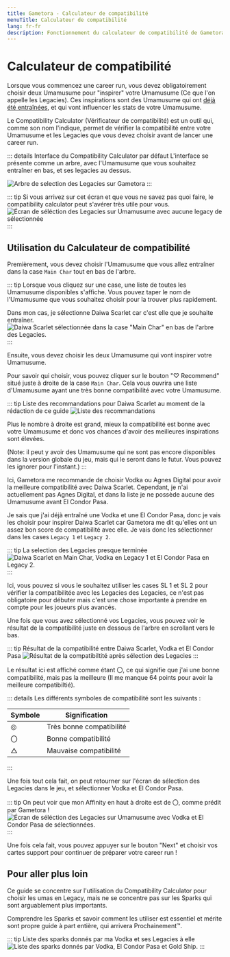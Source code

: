 ```yaml
---
title: Gametora - Calculateur de compatibilité
menuTitle: Calculateur de compatibilité
lang: fr-fr
description: Fonctionnement du calculateur de compatibilité de Gametora
---
```


# Calculateur de compatibilité

Lorsque vous commencez une career run, vous devez obligatoirement choisir deux Umamusume pour "inspirer" votre Umamusume (Ce que l'on appelle les Legacies). Ces inspirations sont des Umamusume qui ont <ins>déjà été entraînées</ins>, et qui vont influencer les stats de votre Umamusume.

Le Compatibility Calculator (Vérificateur de compatibilité) est un outil qui, comme son nom l'indique, permet de vérifier la compatibilité entre votre Umamusume et les Legacies que vous devez choisir avant de lancer une career run.

::: details Interface du Compatibility Calculator par défaut
L'interface se présente comme un arbre, avec l'Umamusume que vous souhaitez entraîner en bas, et ses legacies au dessus.

![Arbre de selection des Legacies sur Gametora](/assets/Gametora/compatibility_empty.png)
:::

::: tip Si vous arrivez sur cet écran et que vous ne savez pas quoi faire, le compatibility calculator peut s'avérer très utile pour vous.
![Écran de séléction des Legacies sur Umamusume avec aucune legacy de sélectionnée](/assets/Gametora/legacy_selector.png)
:::

## Utilisation du Calculateur de compatibilité

Premièrement, vous devez choisir l'Umamusume que vous allez entraîner dans la case `Main Char` tout en bas de l'arbre.

::: tip
Lorsque vous cliquez sur une case, une liste de toutes les Umamusume disponibles s'affiche. Vous pouvez taper le nom de l'Umamusume que vous souhaitez choisir pour la trouver plus rapidement.

Dans mon cas, je sélectionne Daiwa Scarlet car c'est elle que je souhaite entraîner.
![Daiwa Scarlet sélectionnée dans la case "Main Char" en bas de l'arbre des Legacies.](/assets/Gametora/compatibility_first_step.png)
:::

Ensuite, vous devez choisir les deux Umamusume qui vont inspirer votre Umamusume.

Pour savoir qui choisir, vous pouvez cliquer sur le bouton "♡ Recommend" situé juste à droite de la case `Main Char`. Cela vous ouvrira une liste d'Umamusume ayant une très bonne compatibilité avec votre Umamusume.

::: tip Liste des recommandations pour Daiwa Scarlet au moment de la rédaction de ce guide
![Liste des recommandations ](/assets/Gametora/compatibility_recommendations.png)

Plus le nombre à droite est grand, mieux la compatibilité est bonne avec votre Umamusume et donc vos chances d'avoir des meilleures inspirations sont élevées.

(Note: il peut y avoir des Umamusume qui ne sont pas encore disponibles dans la version globale du jeu, mais qui le seront dans le futur. Vous pouvez les ignorer pour l'instant.)
:::

Ici, Gametora me recommande de choisir Vodka ou Agnes Digital pour avoir la meilleure compatibilité avec Daiwa Scarlet. Cependant, je n'ai actuellement pas Agnes Digital, et dans la liste je ne possède aucune des Umamusume avant El Condor Pasa.

Je sais que j'ai déjà entraîné une Vodka et une El Condor Pasa, donc je vais les choisir pour inspirer Daiwa Scarlet car Gametora me dit qu'elles ont un assez bon score de compatibilité avec elle.
Je vais donc les sélectionner dans les cases `Legacy 1` et `Legacy 2`.

::: tip La selection des Legacies presque terminée
![Daiwa Scarlet en Main Char, Vodka en Legacy 1 et El Condor Pasa en Legacy 2.](/assets/Gametora/compatibility_done.png)
:::

Ici, vous pouvez si vous le souhaitez utiliser les cases SL 1 et SL 2 pour vérifier la compatibilitée avec les Legacies des Legacies, ce n'est pas obligatoire pour débuter mais c'est une chose importante à prendre en compte pour les joueurs plus avancés.

Une fois que vous avez sélectionné vos Legacies, vous pouvez voir le résultat de la compatibilité juste en dessous de l'arbre en scrollant vers le bas.

::: tip Résultat de la compatibilité entre Daiwa Scarlet, Vodka et El Condor Pasa
![Résultat de la compatibiltité après sélection des Legacies](/assets/Gametora/compatibility_score.png)
:::

Le résultat ici est affiché comme étant 〇, ce qui signifie que j'ai une bonne compatibilité, mais pas la meilleure (Il me manque 64 points pour avoir la meilleure compatibiltié).

::: details Les différents symboles de compatibilité sont les suivants :

| Symbole | Signification            |
| ------- | ------------------------ |
| ◎       | Très bonne compatibilité |
| 〇      | Bonne compatibilité      |
| △       | Mauvaise compatibilité   |

:::

Une fois tout cela fait, on peut retourner sur l'écran de sélection des Legacies dans le jeu, et sélectionner Vodka et El Condor Pasa.

::: tip On peut voir que mon Affinity en haut à droite est de 〇, comme prédit par Gametora !
![Écran de séléction des Legacies sur Umamusume avec Vodka et El Condor Pasa de sélectionnées.](/assets/Gametora/legacy_selected.png)
:::

Une fois cela fait, vous pouvez appuyer sur le bouton "Next" et choisir vos cartes support pour continuer de préparer votre career run !

## Pour aller plus loin

Ce guide se concentre sur l'utilisation du Compatibility Calculator pour choisir les umas en Legacy, mais ne se concentre pas sur les Sparks qui sont arguablement plus importants.

Comprendre les Sparks et savoir comment les utiliser est essentiel et mérite sont propre guide à part entière, qui arrivera Prochainement:tm:.

::: tip Liste des sparks donnés par ma Vodka et ses Legacies à elle
![Liste des sparks donnés par Vodka, El Condor Pasa et Gold Ship.](/assets/Gametora/sparks.png)
:::
